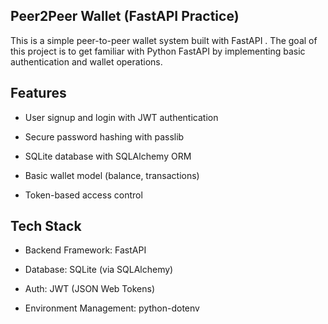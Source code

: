 ## Peer2Peer Wallet (FastAPI Practice)

This is a simple peer-to-peer wallet system built with FastAPI
.
The goal of this project is to get familiar with Python FastAPI by implementing basic authentication and wallet operations.

## Features

- User signup and login with JWT authentication

- Secure password hashing with passlib

- SQLite database with SQLAlchemy ORM

- Basic wallet model (balance, transactions)

- Token-based access control

## Tech Stack

- Backend Framework: FastAPI

- Database: SQLite (via SQLAlchemy)

- Auth: JWT (JSON Web Tokens)

- Environment Management: python-dotenv
